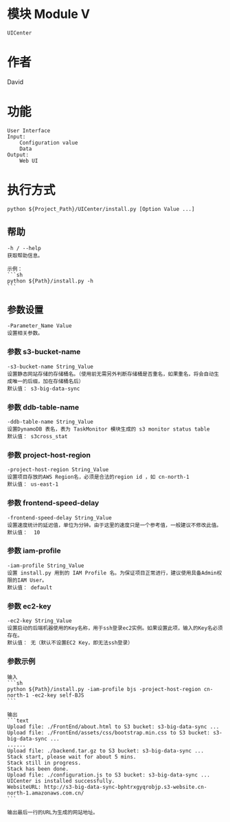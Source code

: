 # 模块  Module V
    UICenter

# 作者
  David

# 功能
    User Interface
    Input:
        Configuration value
        Data
    Output:
        Web UI

# 执行方式
    python ${Project_Path}/UICenter/install.py [Option Value ...]

## 帮助
    -h / --help
    获取帮助信息。
    
    示例：
    ```sh
    python ${Path}/install.py -h
    ```
    
## 参数设置
    -Parameter_Name Value
    设置相关参数。
    
### 参数 s3-bucket-name
    -s3-bucket-name String_Value
    设置静态网站存储的存储桶名。（使用前无需另外判断存储桶是否重名，如果重名，将会自动生成唯一的后缀，加在存储桶名后）
    默认值： s3-big-data-sync
    
### 参数 ddb-table-name
    -ddb-table-name String_Value
    设置DynamoDB 表名，表为 TaskMonitor 模块生成的 s3 monitor status table
    默认值： s3cross_stat
    
### 参数 project-host-region
    -project-host-region String_Value
    设置项目存放的AWS Region名，必须是合法的region id ，如 cn-north-1
    默认值： us-east-1
    
### 参数 frontend-speed-delay
    -frontend-speed-delay String_Value
    设置速度统计的延迟值，单位为分钟。由于这里的速度只是一个参考值，一般建议不修改此值。
    默认值：  10
    
### 参数 iam-profile
    -iam-profile String_Value
    设置 install.py 用到的 IAM Profile 名。为保证项目正常进行，建议使用具备Admin权限的IAM User。
    默认值： default
    
### 参数 ec2-key
    -ec2-key String_Value
    设置启动的后端机器使用的Key名称，用于ssh登录ec2实例。如果设置此项，输入的Key名必须存在。
    默认值： 无（默认不设置EC2 Key，即无法ssh登录）
    
### 参数示例
    输入
    ```sh
    python ${Path}/install.py -iam-profile bjs -project-host-region cn-north-1 -ec2-key self-BJS
    ```
    
    输出
    ```text
    Upload file: ./FrontEnd/about.html to S3 bucket: s3-big-data-sync ...
    Upload file: ./FrontEnd/assets/css/bootstrap.min.css to S3 bucket: s3-big-data-sync ...
    ......
    Upload file: ./backend.tar.gz to S3 bucket: s3-big-data-sync ...
    Stack start, please wait for about 5 mins.
    Stack still in progress.
    Stack has been done.
    Upload file: ./configuration.js to S3 bucket: s3-big-data-sync ...
    UICenter is installed successfully.
    WebsiteURL: http://s3-big-data-sync-bphtrxgyqrobjp.s3-website.cn-north-1.amazonaws.com.cn/
    ```
    
    输出最后一行的URL为生成的网站地址。
    